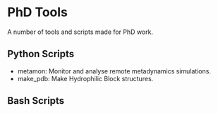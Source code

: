 # PhD Tools
A number of tools and scripts made for PhD work. 

## Python Scripts
* metamon:  Monitor and analyse remote metadynamics simulations. 
* make_pdb: Make Hydrophilic Block structures. 

## Bash Scripts

